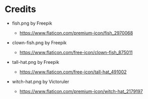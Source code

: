 # Credits

- fish.png by Freepik
    - https://www.flaticon.com/premium-icon/fish_2970068

- clown-fish.png by Freepik
    - https://www.flaticon.com/free-icon/clown-fish_875011

- tall-hat.png by Freepik
    - https://www.flaticon.com/free-icon/tall-hat_491002

- witch-hat.png by Victoruler
    - https://www.flaticon.com/premium-icon/witch-hat_2179197

